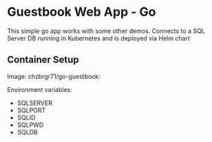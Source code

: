 # Guestbook Web App - Go
This simple go app works with some other demos. Connects to a SQL Server DB running in Kubernetes and is deployed via Helm chart

## Container Setup

Image: chzbrgr71/go-guestbook:<tag>

Environment variables:

* SQLSERVER
* SQLPORT
* SQLID
* SQLPWD
* SQLDB
